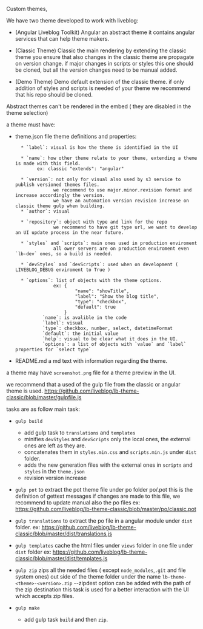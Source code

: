 Custom themes,

We have two theme developed to work with liveblog:

* (Angular Liveblog Toolkit) Angular an abstract theme 
     it contains angular services that can help theme makers.

* (Classic Theme) Classic the main rendering
    by extending the classic theme you ensure that also changes in the classic theme are propagate on version change.
    if major changes in scripts or styles this one should be cloned, but all the version changes need to be manual added.

* (Demo Theme) Demo default extension of the classic theme.
    if only addition of styles and scripts is needed of your theme we recommend that his repo should be cloned.


Abstract themes can't be rendered in the embed ( they are disabled in the theme selection)

a theme must have:

* theme.json file
    theme definitions and properties:

        * `label`: visual is how the theme is identified in the UI

        * `name`: how other theme relate to your theme, extending a theme is made with this field.
              ex: classic "extends": "angular"

        * `version`: not only for visual also used by s3 service to publish versioned themes files.
                    we recommend to use major.minor.revision format and increase accordingly the version.
                    we have an automation version revision increase on classic theme gulp when building.
        * `author`: visual

        * `repository`: object with type and link for the repo
                    we recommend to have git type url, we want to develop an UI update process in the near future.

        * `styles` and `scripts`: main ones used in production enviroment
                    all ower servers are on production enviroment even `lb-dev` ones, so a build is needed. 

        * `devStyles` and `devScripts`: used when on development ( LIVEBLOG_DEBUG enviroment to True )

        * `options`: list of objects with the theme options.
                    ex: {
                            "name": "showTitle",
                            "label": "Show the blog title",
                            "type": "checkbox",
                            "default": true
                        }
                `name`: is avalible in the code
                `label`: visual
                `type`: checkbox, number, select, datetimeFormat
                `default`: the initial value
                `help`: visual to be clear what it does in the UI.
                `options`: a list of objects with `value` and `label` properties for `select type` 

* README.md a md text with information regarding the theme.

a theme may have `screenshot.png` file for a theme preview in the UI.

we recommend that a used of the gulp file from the classic or angular theme is used.
https://github.com/liveblog/lb-theme-classic/blob/master/gulpfile.js

tasks are as follow
main task:

* `gulp build`
    * add gulp task to `translations` and `templates` 
    * minifies `devStyles` and `devScripts` only the local ones, the external ones are left as they are.
    * concatenates them in `styles.min.css` and `scripts.min.js` under `dist` folder.
    * adds the new generation files with the external ones in `scripts` and `styles` in the `theme.json`
    * revision version increase 

* `gulp pot` to extract the pot theme file under po folder po/<theme>.pot
    this is the definition of gettext messages if changes are made to this file, we recommend 
         to update manual also the po files
    ex: https://github.com/liveblog/lb-theme-classic/blob/master/po/classic.pot

* `gulp translations` to extract the po file in a angular module under `dist` folder.
    ex: https://github.com/liveblog/lb-theme-classic/blob/master/dist/translations.js

* `gulp templates` cache the html files under `views` folder in one file under `dist` folder
    ex: https://github.com/liveblog/lb-theme-classic/blob/master/dist/templates.js

* `gulp zip` zips all the needed files ( except `node_modules`,`.git` and file system ones)
    out side of the theme folder under the name `lb-theme-<theme>-<version>.zip`
    --zipdest option can be added with the path of the zip destination
    this task is used for a better interaction with the UI which accepts zip files.

* `gulp make`
    * add gulp task `build` and then `zip`.